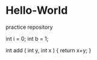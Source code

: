 # Hello-World
practice repository

int i = 0;
int b = 1;

int add ( int y, int x ) {
  return x+y;
  }
  
